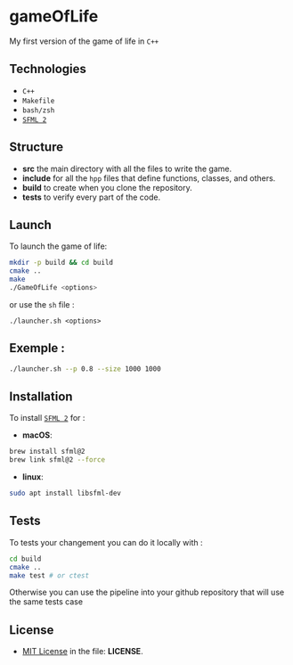 # gameOfLife
My first version of the game of life in ```C++```

## Technologies
- ```C++```
- ```Makefile```
- ```bash/zsh```
- [```SFML 2```](#installation)

## Structure
- **src** the main directory with all the files to write the game.
- **include** for all the ```hpp``` files that define functions, classes, and others.
- **build** to create when you clone the repository.
- **tests** to verify every part of the code.

## Launch 
To launch the game of life: 
```sh
mkdir -p build && cd build
cmake ..
make
./GameOfLife <options>
```
or use the ```sh``` file : 
```
./launcher.sh <options>
```

## Exemple : 
```bash
./launcher.sh --p 0.8 --size 1000 1000 
```

## Installation
To install [```SFML 2```](https://www.sfml-dev.org/) for : 
* **macOS**:
```sh
brew install sfml@2
brew link sfml@2 --force
```
* **linux**:
```sh
sudo apt install libsfml-dev
```

## Tests
To tests your changement you can do it locally with : 
```sh
cd build
cmake ..
make test # or ctest
```

Otherwise you can use the pipeline into your github repository that will use the same tests case

## License 
- [MIT License](./LICENSE) in the file: **LICENSE**.
